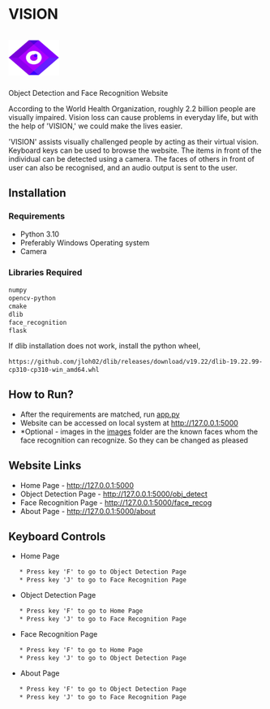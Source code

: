 # VISION  &emsp;&emsp;&emsp;&emsp;&emsp;&emsp;&emsp;&emsp;&emsp;&emsp;&emsp;&emsp;&emsp;&emsp;&emsp;&emsp;&emsp;&emsp; <img src="https://github.com/Rohan-Redd/Vision/blob/main/Static/img/fav.png" width="100" height="70"> 
Object Detection and Face Recognition Website

According to the World Health Organization, roughly 2.2 billion people are visually impaired. Vision loss can cause problems in everyday life, but with the help of 'VISION,' we could make the lives easier.

'VISION' assists visually challenged people by acting as their virtual vision. Keyboard keys can be used to browse the website. The items in front of the individual can be detected using a camera. The faces of others in front of user can also be recognised, and an audio output is sent to the user.

## Installation

### Requirements
* Python 3.10
* Preferably Windows Operating system
* Camera

### Libraries Required
```
numpy
opencv-python
cmake
dlib
face_recognition
flask
```


If dlib installation does not work, install the python wheel,
```
https://github.com/jloh02/dlib/releases/download/v19.22/dlib-19.22.99-cp310-cp310-win_amd64.whl 
```

## How to Run?

* After the requirements are matched, run [app.py](https://github.com/Rohan-Redd/Vision/blob/main/app.py)
* Website can be accessed on local system at http://127.0.0.1:5000
* *Optional - images in the [images](https://github.com/Rohan-Redd/Vision/tree/main/Images) folder are the known faces whom the face recognition can recognize. So they can be changed as pleased

## Website Links
* Home Page - http://127.0.0.1:5000
* Object Detection Page - http://127.0.0.1:5000/obj_detect
* Face Recognition Page - http://127.0.0.1:5000/face_recog
* About Page - http://127.0.0.1:5000/about

## Keyboard Controls
* Home Page 
```
   * Press key 'F' to go to Object Detection Page
   * Press key 'J' to go to Face Recognition Page
```

* Object Detection Page
```
   * Press key 'F' to go to Home Page
   * Press key 'J' to go to Face Recognition Page
```

* Face Recognition Page
```
   * Press key 'F' to go to Home Page
   * Press key 'J' to go to Object Detection Page
```

* About Page 
```
   * Press key 'F' to go to Object Detection Page
   * Press key 'J' to go to Face Recognition Page
```
